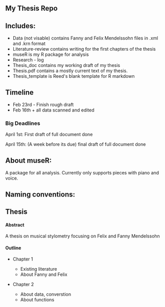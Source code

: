 ## My Thesis Repo


## Includes:

* Data (not visable) contains Fanny and Felix Mendelssohn files in .xml and .krn format
* Literature-review contains writing for the first chapters of the thesis
* museR is my R package for analysis
* Research - log 
* Thesis_doc contains my working draft of my thesis
* Thesis.pdf contains a mostly current text of my thesis. 
* Thesis_template is Reed's blank template for R markdown

## Timeline

* Feb 23rd - Finish rough draft 
* Feb 16th + all data scanned and edited

### Big Deadlines

April 1st: First draft of full document done

April 15th: (A week before its due) final draft of full document done


## About museR:

A package for all analysis. Currently only supports pieces with piano and voice. 

## Naming conventions: 


## Thesis

#### Abstract
 A thesis on musical stylometry focusing on Felix and Fanny Mendelssohn


#### Outline

* Chapter 1
  + Existing literature
  + About Fanny and Felix
  
  
* Chapter 2
  + About data, converstion
  + About functions






